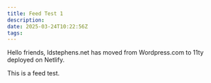 ```yaml
---
title: Feed Test 1
description:
date: 2025-03-24T10:22:56Z
tags:
---
```


Hello friends, ldstephens.net has moved from Wordpress.com to 11ty deployed on Netlify.

This is a feed test.
